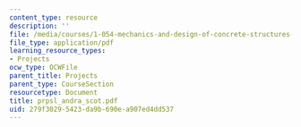 ```yaml
---
content_type: resource
description: ''
file: /media/courses/1-054-mechanics-and-design-of-concrete-structures-spring-2004/279f30295423da9b690ea907ed4dd537_prpsl_andra_scot.pdf
file_type: application/pdf
learning_resource_types:
- Projects
ocw_type: OCWFile
parent_title: Projects
parent_type: CourseSection
resourcetype: Document
title: prpsl_andra_scot.pdf
uid: 279f3029-5423-da9b-690e-a907ed4dd537
---
```

